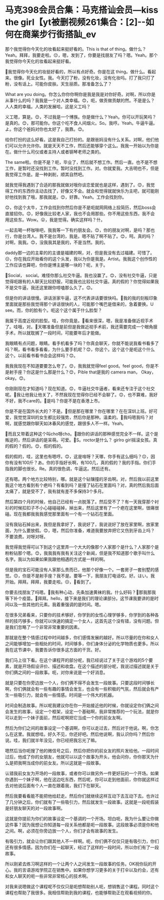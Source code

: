 # 马克398会员合集：马克搭讪会员—kiss the girl【yt被删视频261集合：[2]--如何在商業步行街搭訕_ev

那个我觉得你今天化的妆看起来挺好看的。This is that of thing。做什么？Yeah。拜拜，我要走啦。😔，嗯，发到了，你要是找朋友了吗？嗯。Yeah。那个我觉得你今天化的妆看起来挺好看。

🎼我觉得你今天化的妆挺好看的，所以有点好奇。你是在这 thing。做什么。看起来。很像。死业女性。我。今天打了粉，没有化妆，没有化妆吗。打了我只打了粉，没有话上。可能你皮肤。天生丽质。那准备怎么了？

What are you doing。你怎么你你你啊你是我是我是对你好奇。对啊，所以你是从事什么的吗？我我是一个对人类幸福。😊，呃，做贡做贡献的然。不是是么？人人类的幸福，人类的发展哈，这是义工吗？

义工嗯，算是。😊，不过我是一个博族。你是做什么？Yeah。你可以开玩笑吗？是真的。😊，那可能你。你这个吃不食人间烟火。So。我哼。Yeah。牛逼牛逼。よ。你这个爸妈对你也太好了，我靠。😊。

给你打扮的这么好看。这是我自己打扮的。是跟爸妈没有什么关系。对啊，他们他们可以允许允许你。就是天天不工作，然后还能够穿个这么。我我一开始以为你是在。做什什么司仪或者主持人或者钢琴老师之类的。

The same啦。你是不是？呃，毕业了，然后就不想工作。然后一直。也不是不想工作，是暂时还没找到工作。暂时没找到工作。对。你就爱我。大吉明也不，但是我觉得工作是。是一种剥削，顺其自然吧。

就我觉得我遇到了合适的那我就做对哦你谈恋爱就也是这样，遇到了。😊，我觉得工作的东西你主动去找了，好像又不会。就会和觉得就就快乐为主吧，就可能刚好他找到我了哦，那我就是。😊，好靠。Yeah。工作会找到你。

😊，你这个太牛，工作会找到你然后你是不是呃就网网络上投简历，然后boss会直接招你。😊，好像我比较老人家，我也不会用那些。你不用这些东西，我不会用这些东。Wow。😮，我是觉得。确实这样吗？什。

一起去喝一杯咖啡吧，我我等一下有约朋友会。😊，你的朋友对啊，是吗？那也行，你是台湾人。我不是台湾的，我是。嗯不贴了啊不贴了。😊，呵。真的吗？对啊，我我。😊，没我我其是我的，不是当然。我的。

daddy那一边的主辈的的主谱是福建的啊，对，但是我没有去过福建。可惜了。😔，你在我应开始看你的这个头发，我以为你是我是。Artist。我我这个创作性的工作应该也算吧，你你是博主是哪一块的？呃，关于。

🎼Social， social。难怪你那么社交牛逼。我也没赢了。😊，没有社交牛逼，只是觉得呃跟有的人聊天比较舒服，可能我也比较社交牛逼。真的假的？你觉得如果我不是交牛逼，我还这里跟你唠嗑那么久了。😊。

但是你的讲话很慢。讲话浙家牛逼，这不代表讲话要很快吗。🎼我的我的刻板印象里面就是那些我觉得那个讲话很快的人，可能那个嘴巴是借来的，急着要换。U see。而，你的脸有个。呃这个这个属于什么脸型？

我属于高度近视的脸型。哇，你你竟是。🎼看来很深，嗯，我是准备做近视手术了。哇哦，对。🎼天哪准备但是前但是我做近视手术前，我还需要完成一个眼角膜手术，所以就耽搁了一段时间，可能要年后才能做。

我眼睛有点问题，眼睛。看手机看多了吗？你真会聊天，你就不能说我看书看多了吗？啊，看书看多看看，为什么要手机呢？😊，你这个。这个这个是呃这个什么这个。以前看书看书会会这样吗？😊。

我我我现在不知道要要怎么夸了。😊，我我就觉得feel good。feel good，你是不是射手座？你这是什么那是什么？😊，Pible that是我的 camera man， Okay， okay。😊。

你刚刚现在才知道吗？现在知道。😊，牛逼社交牛逼者，看来还专注于这个社交呢。🎼我让他我让他关了，不然我现在觉得你已经不会聊了。😊，也不算难，我好不好，我不care的。🎼是吗？你是不是在香港上市。

你是不是在国外长大的？不是。🎼但是那在哪里？你在哪里？在在深圳上班。好可爱，我觉觉深圳的女生都比较强势，然后你是那种。温柔的。🎼我吗嗯我吗？对啊，就感觉跟你聊天如沐春风的感觉，跟很多人不一样。Yeah。

🎼而且又带着这种这个叫cho呀cho。🎼跟你的讲话的那种感觉完全不一样。这个是叛逆的，然后讲话的是呆萌。可爱。🎼S。roctor是什么？ girlro girl摇滚女孩。真的假的？假的。😊，假的假的。

假的假的，哇，这里也有嗯哼。😊，这是啥呀？天哪，你手有这么细吗？😔，因你有没有100斤？あ。你的手指好长啊，有100几，真的假的？我的手指。你们手指我的脚也很长。Re。真的很色调，牛逼这。然后还有。

还有嗯。两个地方比较特别，哪。就是这个钻镶撞的牙齿啊。对，然后我以前这里我这个地方看到有个疤吗？有看到吗？是撞了钻石在里面吗？对，真的然后我后面太痛了，就是受不了，我有就有差不多保持3个多月。

然后第四个月的时候，他自己已经有一点脱落了。然后受不了？有一天我穿那个衬衫的时候扣扣子不小心碰碰碰掉，掉出来，然后这里有了一个疤在这里啊，很痛很碰。现在我都我我我感觉那里面有一个有一个钻石在里面。

没有我钻石掉出来，我但是我拿好了，我说好了，我说说好了放在家里啊，放家里面，为什么要放假。😊，嗯，然后你准备，难道我要放弃把它又伤到牙齿上吗？不要浪费。对呀对呀。

我觉得我觉得可以下到这个这里弄一个大大的像那个人家那个是什么？人家那个是粉粉钻那个嗯。😊，我我我有我有关注这个新闻，但是我不知道那个歌手叫什么名字。我以为如果如果我跟他相遇的方式是一样的啊。

但是我的宝石可能没有人家那么贵而已，他那个好像一个。一套房子一套别墅的感觉。😊，你是不是射手座？我不是。要等一下，我朋友打电话哎。好。はい。我开始。拜拜。拜拜，我要走啦。😔，🎼看到了。

你要去找朋友了吗嗯。🎼我有种心动，先条加速黄袜的我。什么好码？🎼那我那我等下补个疫苗。🎼拜拜。hello，接下来是我们的理论课部分。这节课我要讲的是时间以及一些其他的元素。我着重强调的是时间。嗯。

在很多兄弟看来，只要你的技术够好，你学到的女性心理学够多，你学到的各种各样的技巧够多，你就可以快速的搞定一个女人，这首先这个没有错，没有问题。但是我们忽略了一个非常非常重要的因素。

那就是在整个情感过程中时间越多，你们感情发展的越好。所以尽量的在你和女人之间能够增加一些相处的时间，时间够多，你们身体分泌的化学物质也更多。所以我在这节课中，我要告诉你很多这方面的干货。好。

我们马上往下看。在这个课程开的部分呢，我已经说过了关于这个游戏的5个要素，就是开场假设评价、描述和收盘。在这个描述的部分呢，我说过描述就是关于你们俩之间的一段故事。呃，对你来说是一个好消息。

就是只要在你旁边放一个人，你们俩不得不会发生一段故事。只要这段时间够长啊，你们俩就会有一些有趣的事情会发生，也会有一些积极的气氛，然后就会有产生一些吸引力，就会有一些情感。时间是一个伟大的机器。

时间会制造故事。所以呢我建议你在你一开始接近他的时候，你就设定你们俩之间会发生的故事，设定一个框架，设定一个基础啊，我非常推荐的一个玩法，就是你可以走到一个妹子面前，然后呢啊把它当成一个你的前女友啊。

然后为你们之间的故事设定一个基调啊，你可以走过去，然后对于他说。啊，你怎么在这里。我就想哇。好久不见，你还好吧。然后他说啊，我认识你吗？然后你说。哇，我们就半年没见，你已经把我忘光了嘛。

嗯然后当你呃搜了他的微信号之后，然后你把你的前女友的照片发给他。一段时间过后，他成了你的女朋友，他就可以以这个故事为开头，他会问你，你你那天为什么是把我啊当成你的前女友。所以这就是一段故事。

认错我前女友为开场的一段故事，或者你可以做另外一件更好玩的一个开场。如果你遇到一个妹子啊，他在这边吃东西，然后呢，你可以走到他面前，你你就这样过去对他说后面有个人一直在跟着我，我们下在聊天。

然后我要看看能不能把他给赶走。然后你们就继续这样互动下去互动下去。也许过了几分钟之后，你们就有了一些吸引力，然后就发生一段故事。这就是一段呃假装是好朋友聊天的对一段故事啊。

这就是你提前为你们的故事设定一个基调的一个开场。坦白呃，我为什么要让你做这件事？因为我想让你知道每一段关系他都是呃一段故事。这段故事必须是你和他之间。啊，必须在你旁边放一个人，你们才会有故事的发生。

有吸引力，就会让你们跟其他人不一样啊。呃，你们俩不仅仅只是有吸引力，你们还有很多情感。因为你们在一起聊天，经过了这样的一段时间，所以你们有了一段故事。

所以刚紧去练习啊这样的一个让两个人之间发生一段故事的任务。OK祝你玩的开心。我的言语游戏学院正在销售中。如果你想学习更多的关于打伞以及约会，还有和女人聊天的呃一些非常非常核心的技术啊。

对我来说嗯做这个课程呢不仅仅只是呃想帮助别人呃，想销售这个课程。同时这个课程也帮助了我很多。我相信帮助到我的课程，也能够帮助正在观看视频的你。

